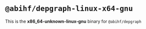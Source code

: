 # `@abihf/depgraph-linux-x64-gnu`

This is the **x86_64-unknown-linux-gnu** binary for `@abihf/depgraph`
